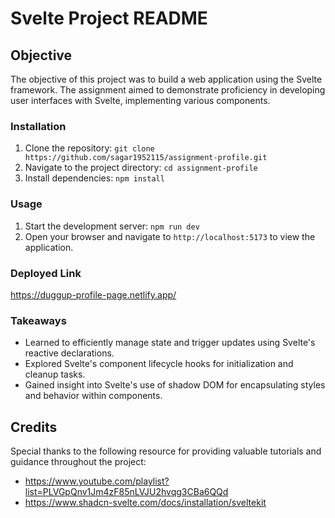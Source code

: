 # Svelte Project README

## Objective

The objective of this project was to build a web application using the Svelte framework. The assignment aimed to demonstrate proficiency in developing user interfaces with Svelte, implementing various components.

### Installation

1. Clone the repository: `git clone https://github.com/sagar1952115/assignment-profile.git`
2. Navigate to the project directory: `cd assignment-profile`
3. Install dependencies: `npm install`

### Usage

1. Start the development server: `npm run dev`
2. Open your browser and navigate to `http://localhost:5173` to view the application.

### Deployed Link

https://duggup-profile-page.netlify.app/

### Takeaways

- Learned to efficiently manage state and trigger updates using Svelte's reactive declarations.
- Explored Svelte's component lifecycle hooks for initialization and cleanup tasks.
- Gained insight into Svelte's use of shadow DOM for encapsulating styles and behavior within components.

## Credits

Special thanks to the following resource for providing valuable tutorials and guidance throughout the project:

- https://www.youtube.com/playlist?list=PLVGpQnv1Jm4zF85nLVJU2hvqg3CBa6QQd
- https://www.shadcn-svelte.com/docs/installation/sveltekit
